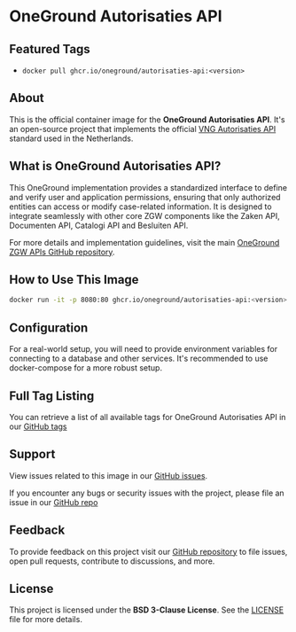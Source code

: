 # OneGround Autorisaties API

## Featured Tags

- ```docker pull ghcr.io/oneground/autorisaties-api:<version>```

## About

This is the official container image for the **OneGround Autorisaties API**. It's an open-source project that implements the official [VNG Autorisaties API](https://vng-realisatie.github.io/gemma-zaken/standaard/autorisaties) standard used in the Netherlands.

## What is OneGround Autorisaties API?

This OneGround implementation provides a standardized interface to define and verify user and application permissions, ensuring that only authorized entities can access or modify case-related information. It is designed to integrate seamlessly with other core ZGW components like the Zaken API, Documenten API, Catalogi API and Besluiten API.

For more details and implementation guidelines, visit the main [OneGround ZGW APIs GitHub repository](https://github.com/OneGround/ZGW-APIs).

## How to Use This Image

```bash
docker run -it -p 8080:80 ghcr.io/oneground/autorisaties-api:<version>
```

## Configuration

For a real-world setup, you will need to provide environment variables for connecting to a database and other services. It's recommended to use docker-compose for a more robust setup.

## Full Tag Listing

You can retrieve a list of all available tags for OneGround Autorisaties API in our [GitHub tags](https://github.com/OneGround/ZGW-APIs/tags)

## Support

View issues related to this image in our [GitHub issues](https://github.com/OneGround/ZGW-APIs/issues).

If you encounter any bugs or security issues with the project, please file an issue in our [GitHub repo](https://github.com/OneGround/ZGW-APIs/issues/new/choose)

## Feedback

To provide feedback on this project visit our [GitHub repository](https://github.com/OneGround/ZGW-APIs) to file issues, open pull requests, contribute to discussions, and more.

## License

This project is licensed under the **BSD 3-Clause License**. See the [LICENSE](https://github.com/OneGround/ZGW-APIs/blob/main/LICENSE) file for more details.
